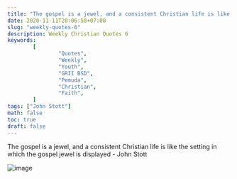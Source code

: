 ```yaml
---
title: "The gospel is a jewel, and a consistent Christian life is like the setting in which the gospel jewel is displayed."
date: 2020-11-11T20:06:58+07:00
slug: "weekly-quotes-6"
description: Weekly Christian Quotes 6
keywords:
        [
                "Quotes",
                "Weekly",
                "Youth",
                "GRII BSD",
                "Pemuda",
                "Christian",
                "Faith",
        ]
tags: ["John Stott"]
math: false
toc: true
draft: false
---
```


The gospel is a jewel, and a consistent Christian life is like the setting in which the gospel jewel is displayed - John Stott

![image](/images/quotes/20201111.jpeg)

